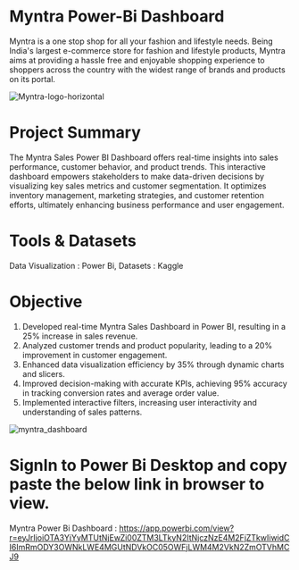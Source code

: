 # Myntra Power-Bi Dashboard
Myntra is a one stop shop for all your fashion and lifestyle needs. Being India's largest e-commerce store for fashion and lifestyle products, 
Myntra aims at providing a hassle free and enjoyable shopping experience to shoppers across the country with the widest range of brands and products on its portal.

![Myntra-logo-horizontal](https://github.com/rahulrajan15/amazon_sales_Tableau_dashbaord_/assets/113009011/5b371a43-d2eb-4095-9b83-ea2d0df51998)

# Project Summary
The Myntra Sales Power BI Dashboard offers real-time insights into sales performance, customer behavior, and product trends. This interactive dashboard empowers stakeholders to make data-driven decisions by visualizing key sales metrics and customer segmentation. 
It optimizes inventory management, marketing strategies, and customer retention efforts, ultimately enhancing business performance and user engagement.

# Tools & Datasets
Data Visualization : Power Bi,
Datasets : Kaggle

# Objective
1) Developed real-time Myntra Sales Dashboard in Power BI, resulting in a 25% increase in sales revenue.
2) Analyzed customer trends and product popularity, leading to a 20% improvement in customer engagement.
3) Enhanced data visualization efficiency by 35% through dynamic charts and slicers.
4) Improved decision-making with accurate KPIs, achieving 95% accuracy in tracking conversion rates and average order value.
5) Implemented interactive filters, increasing user interactivity and understanding of sales patterns.

![myntra_dashboard](https://github.com/rahulrajan15/amazon_sales_Tableau_dashbaord_/assets/113009011/0fc1686f-fc4b-40dc-95b8-527521c5bf8f)

# SignIn to Power Bi Desktop and copy paste the below link in browser to view.
Myntra Power Bi Dashboard : https://app.powerbi.com/view?r=eyJrIjoiOTA3YjYyMTUtNjEwZi00ZTM3LTkyN2ItNjczNzE4M2FjZTkwIiwidCI6ImRmODY3OWNkLWE4MGUtNDVkOC05OWFjLWM4M2VkN2ZmOTVhMCJ9












